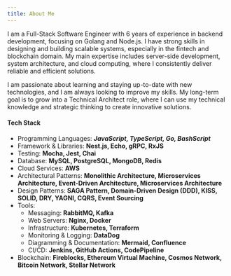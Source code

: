 ```yaml
---
title: About Me
---
```


I am a Full-Stack Software Engineer with 6 years of experience in
backend development, focusing on Golang and Node.js. I have strong
skills in designing and building scalable systems, especially in
the fintech and blockchain domain. My main expertise includes
server-side development, system architecture, and cloud computing,
where I consistently deliver reliable and efficient solutions.

I am passionate about learning and staying up-to-date with new
technologies, and I am always looking to improve my skills. My
long-term goal is to grow into a Technical Architect role, where I
can use my technical knowledge and strategic thinking to create
innovative solutions.

#### Tech Stack

- Programming Languages: **_JavaScript, TypeScript, Go, BashScript_**
- Framework & Libraries: **Nest.js, Echo, gRPC, RxJS**
- Testing: **Mocha, Jest, Chai**
- Database: **MySQL, PostgreSQL, MongoDB, Redis**
- Cloud Services: **AWS**
- Architectural Patterns: **Monolithic Architecture, Microservices Architecture, Event-Driven Architecture, Microservices Architecture**
- Design Patterns: **SAGA Pattern, Domain-Driven Design (DDD), KISS, SOLID, DRY, YAGNI, CQRS, Event Sourcing**
- Tools:
  - Messaging: **RabbitMQ, Kafka**
  - Web Servers: **Nginx, Docker**
  - Infrastructure: **Kubernetes, Terraform**
  - Monitoring & Logging: **DataDog**
  - Diagramming & Documentation: **Mermaid, Confluence**
  - CI/CD: **Jenkins, GitHub Actions, CodePipeline**
- Blockchain: **Fireblocks, Ethereum Virtual Machine, Cosmos Network, Bitcoin Network, Stellar Network**
